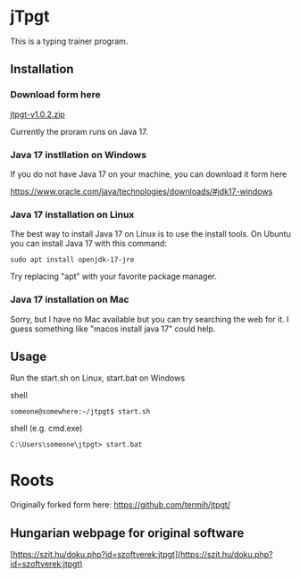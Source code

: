 # jTpgt

This is a typing trainer program.

## Installation

### Download form here
[jtpgt-v1.0.2.zip](https://github.com/m0704a/jtpgt/releases/download/v1.0.2/jtpgt-v1.0.2.zip)


Currently the proram runs on Java 17.

### Java 17 instllation on Windows
If you do not have Java 17 on your machine, you can download it form here

https://www.oracle.com/java/technologies/downloads/#jdk17-windows

### Java 17 installation on Linux

The best way to install Java 17 on Linux is to use the install tools. On Ubuntu you can install Java 17 with this command:

```
sudo apt install openjdk-17-jre
```
Try replacing "apt" with your favorite package manager.

### Java 17 installation on Mac
Sorry, but I have no Mac available but you can try searching the web for it.
I guess something like "macos install java 17" could help.

## Usage

Run the start.sh on Linux, start.bat on Windows

shell
```
someone@somewhere:~/jtpgt$ start.sh
```

shell (e.g. cmd.exe)
```
C:\Users\someone\jtpgt> start.bat
```

# Roots
Originally forked form here:
https://github.com/termih/jtpgt/

## Hungarian webpage for original software
[https://szit.hu/doku.php?id=szoftverek:jtpgt](https://szit.hu/doku.php?id=szoftverek:jtpgt)

